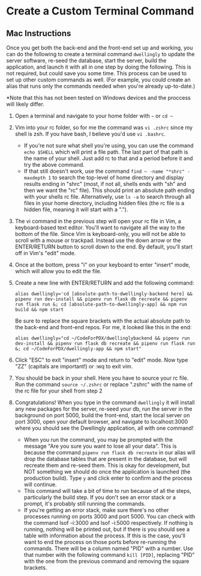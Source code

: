 # Create a Custom Terminal Command

## Mac Instructions

Once you get both the back-end and the front-end set up and working, you can do the following to create a terminal command `dwellingly` to update the server software, re-seed the database, start the server, build the application, and launch it with all in one step by doing the following. This is not required, but could save you some time. This process can be used to set up other custom commands as well. (For example, you could create an alias that runs only the commands needed when you're already up-to-date.)

*Note that this has not been tested on Windows devices and the proccess will likely differ.

1. Open a terminal and navigate to your home folder with `~` or `cd ~`
2.  Vim into your rc folder, so for me the command was `vi .zshrc`  since my shell is zsh. If you have bash, I believe you'd use `vi .bashrc`.
    - If you're not sure what shell you're using, you can use the command `echo $SHELL` which will print a file path. The last part of that path is the name of your shell. Just add rc to that and a period before it and try the above command.
    - If that still doesn't work, use the command `find ~ -name "*shrc" -maxdepth 1` to search the top-level of home directory and display results ending in "shrc" (most, if not all, shells ends with "sh" and then we want the "rc" file). This should print an absolute path ending with your shells rc file. Alternatively, use `ls -a` to search through all files in your home directory, including hidden files (the rc file is a hidden file, meaning it will start with a ".").
3. The vi command in the previous step will open your rc file in Vim, a keyboard-based text editor. You'll want to navigate all the way to the bottom of the file. Since Vim is keyboard-only, you will not be able to scroll with a mouse or trackpad. Instead use the down arrow or the ENTER/RETURN button to scroll down to the end. By default, you'll start off in Vim's "edit" mode.
4. Once at the bottom, press "i" on your keyboard to enter "insert" mode, which will allow you to edit the file.
5. Create a new line with ENTER/RETURN and add the following command:

    `alias dwellingly='cd [absolute-path-to-dwellingly-backend here] && pipenv run dev-install && pipenv run flask db recreate && pipenv run flask run &; cd [absolute-path-to-dwellingly-app] && npm run build && npm start`

    Be sure to replace the square brackets with the actual absolute path to the back-end and front-end repos. For me, it looked like this in the end:

    `alias dwellingly="cd ~/CodeForPDX/dwellinglybackend && pipenv run dev-install && pipenv run flask db recreate && pipenv run flask run &; cd ~/CodeForPDX/dwellingly-app && npm start"`

6. Click "ESC" to exit "insert" mode and return to "edit" mode. Now type "ZZ" (capitals are important!) or :wq to exit vim.
7. You should be back in your shell. Here you have to source your rc file. Run the command `source ~/.zshrc` or replace ".zshrc" with the name of the rc file for your shell from step 2
8. Congratulations! When you type in the command `dwellingly` it will install any new packages for the server, re-seed your db, run the server in the background on port 5000, build the front-end, start the local server on port 3000, open your default browser, and navigate to localhost:3000 where you should see the Dwellingly application, all with one command!
    - When you run the command, you may be prompted with the message "Are you sure you want to lose all your data". This is because the command `pipenv run flask db recreate` in our alias will drop the database tables that are present in the database, but will recreate them and re-seed them. This is okay for development, but NOT something we should do once the application is launched (the production build). Type `y` and click enter to confirm and the process will continue.
    - This command will take a bit of time to run because of all the steps, particularly the build step. If you don't see an error stack or a prompt, it's probably still running the commands.
    - If you're getting an error stack, make sure there's no other processes running on ports 3000 and port 5000. You can check with the command lsof -i:3000 and lsof -i:5000 respectively. If nothing is running, nothing will be printed out, but if there is you should see a table with information about the process. If this is the case, you'll want to end the process on those ports before re-running the commands. There will be a column named "PID" with a number. Use that number with the following command `kill [PID]`, replacing "PID" with the one from the previous command and removing the square brackets.

